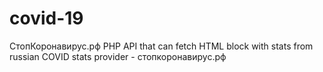 # covid-19
СтопКоронавирус.рф PHP API that can fetch HTML block with stats from russian COVID stats provider - стопкоронавирус.рф
